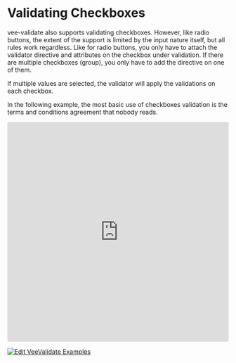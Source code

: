 # Validating Checkboxes

vee-validate also supports validating checkboxes. However, like radio buttons, the extent of the support is limited by the input nature itself, but all rules work regardless. Like for radio buttons, you only have to attach the validator directive and attributes on the checkbox under validation. If there are multiple checkboxes (group), you only have to add the directive on one of them.

If multiple values are selected, the validator will apply the validations on each checkbox.

In the following example, the most basic use of checkboxes validation is the terms and conditions agreement that nobody reads.

<iframe src="https://codesandbox.io/embed/y3504yr0l1?initialpath=%2Fcheckboxes&module=%2Fsrc%2Fcomponents%2FCheckbox.vue&view=preview" style="width:100%; height:500px; border:0; border-radius: 4px; overflow:hidden;" sandbox="allow-modals allow-forms allow-popups allow-scripts allow-same-origin"></iframe>

[![Edit VeeValidate Examples](https://codesandbox.io/static/img/play-codesandbox.svg)](https://codesandbox.io/s/y3504yr0l1?initialpath=%2Fcheckboxes&module=%2Fsrc%2Fcomponents%2FCheckbox.vue)
